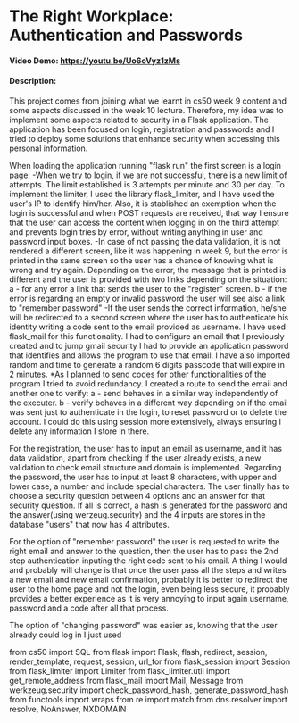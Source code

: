 # The Right Workplace: Authentication and Passwords
#### Video Demo:  <https://youtu.be/Uo6oVyz1zMs>
#### Description:

This project comes from joining what we learnt in cs50 week 9 content and some aspects discussed in the week 10 lecture. Therefore, my idea was to implement some aspects related to security in a Flask application. The application has been focused on login, registration and passwords and I tried to deploy some solutions that enhance security when accessing this personal information.

When loading the application running "flask run" the first screen is a login page:
-When we try to login, if we are not successful, there is a new limit of attempts. The limit established is 3 attempts per minute and 30 per day. To implement the limiter, I used the library flask_limiter, and I have used the user's IP to identify him/her. Also, it is stablished an exemption when the login is successful and when POST requests are received, that way I ensure that the user can access the content when logging in on the third attempt and prevents login tries by error, without writing anything in user and password input boxes.
-In case of not passing the data validation, it is not rendered a different screen, like it was happening in week 9, but the error is printed in the same screen so the user has a chance of knowing what is wrong and try again. Depending on the error, the message that is printed is different and the user is provided with two links depending on the situation:
    a - for any error a link that sends the user to the "register" screen.
    b - if the error is regarding an empty or invalid password the user will see also a link to "remember password"
-If the user sends the correct information, he/she will be redirected to a second screen where the user has to authenticate his identity writing a code sent to the email provided as username. I have used flask_mail for this functionality. I had to configure an email that I previously created and to jump gmail security I had to provide an application password that identifies and allows the program to use that email. I have also imported random and time to generate a random 6 digits passcode that will expire in 2 minutes.
*As I planned to send codes for other functionalities of the program I tried to avoid redundancy.  I created a route to send the email and another one to verify:
    a - send behaves in a similar way independently of the executer.
    b - verify behaves in a different way depending on if the email was sent just to authenticate in the login, to reset password or to delete the account. I could do this using session more extensively, always ensuring I delete any information I store in there.

For the registration, the user has to input an email as username, and it has data validation, apart from checking if the user already exists, a new validation to check email structure and domain is implemented. Regarding the password, the user has to input at least 8 characters, with upper and lower case, a number and include special characters. The user finally has to choose a security question between 4 options and an answer for that security question. If all is correct, a hash is generated for the password and the answer(using werzeug.security) and the 4 inputs are stores in the database "users" that now has 4 attributes.

For the option of "remember password" the user is requested to write the right email and answer to the question, then the user has to pass the 2nd step authentication inputing the right code sent to his email. A thing I would and probably will change is that once the user pass all the steps and writes a new email and new email confirmation, probably it is better to redirect the user to the home page and not the login, even being less secure, it probably provides a better experience as it is very annoying to input again username, password and a code after all that process.

The option of "changing password" was easier as, knowing that the user already could log in I just used


from cs50 import SQL
from flask import Flask, flash, redirect, session, render_template, request, session, url_for
from flask_session import Session
from flask_limiter import Limiter
from flask_limiter.util import get_remote_address
from flask_mail import Mail, Message
from werkzeug.security import check_password_hash, generate_password_hash
from functools import wraps
from re import match
from dns.resolver import resolve, NoAnswer, NXDOMAIN
